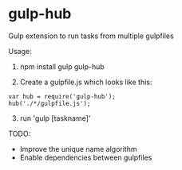 gulp-hub
========

Gulp extension to run tasks from multiple gulpfiles

Usage:

1) npm install gulp gulp-hub

2) Create a gulpfile.js which looks like this:
```
var hub = require('gulp-hub');
hub('./*/gulpfile.js');
```
3) run 'gulp [taskname]'

TODO:
- Improve the unique name algorithm
- Enable dependencies between gulpfiles
